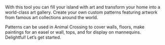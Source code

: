 With this tool you can fill your island with art and transform your home into a world-class art gallery. Create your own custom patterns featuring artwork from famous art collections around the world.

Patterns can be used in Animal Crossing to cover walls, floors, make paintings for an easel or wall, tops, and for display on mannequins. Delightful! Let’s get started.
